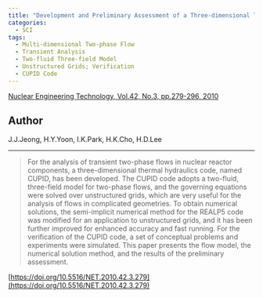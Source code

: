 ```yaml
---
title: "Development and Preliminary Assessment of a Three-dimensional Thermal Hydraulics Code, CUPID"
categories:
  - SCI
tags:
  - Multi-dimensional Two-phase Flow
  - Transient Analysis
  - Two-fluid Three-field Model
  - Unstructured Grids; Verification
  - CUPID Code
---
```


[Nuclear Engineering Technology, Vol.42, No.3, pp.279-296, 2010](https://doi.org/10.5516/NET.2010.42.3.279)


## Author

J.J.Jeong, H.Y.Yoon, I.K.Park, H.K.Cho, H.D.Lee

----

>For the analysis of transient two-phase flows in nuclear reactor components, a three-dimensional thermal hydraulics code, named CUPID, has been developed. The CUPID code adopts a two-fluid, three-field model for two-phase flows, and the governing equations were solved over unstructured grids, which are very useful for the analysis of flows in complicated geometries. To obtain numerical solutions, the semi-implicit numerical method for the REALP5 code was modified for an application to unstructured grids, and it has been further improved for enhanced accuracy and fast running. For the verification of the CUPID code, a set of conceptual problems and experiments were simulated. This paper presents the flow model, the numerical solution method, and the results of the preliminary assessment.

[https://doi.org/10.5516/NET.2010.42.3.279](https://doi.org/10.5516/NET.2010.42.3.279)